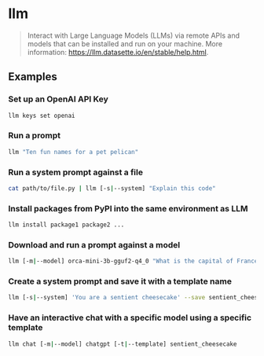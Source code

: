 # llm

> Interact with Large Language Models (LLMs) via remote APIs and models that can be installed and run on your machine. More information: <https://llm.datasette.io/en/stable/help.html>.

## Examples

### Set up an OpenAI API Key

```bash
llm keys set openai
```

### Run a prompt

```bash
llm "Ten fun names for a pet pelican"
```

### Run a system prompt against a file

```bash
cat path/to/file.py | llm [-s|--system] "Explain this code"
```

### Install packages from PyPI into the same environment as LLM

```bash
llm install package1 package2 ...
```

### Download and run a prompt against a model

```bash
llm [-m|--model] orca-mini-3b-gguf2-q4_0 "What is the capital of France?"
```

### Create a system prompt and save it with a template name

```bash
llm [-s|--system] 'You are a sentient cheesecake' --save sentient_cheesecake
```

### Have an interactive chat with a specific model using a specific template

```bash
llm chat [-m|--model] chatgpt [-t|--template] sentient_cheesecake
```
